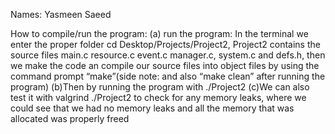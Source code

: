 Names: Yasmeen Saeed 

How to compile/run the program:
(a) run the program:
In the terminal we enter the proper folder cd Desktop/Projects/Project2, Project2 contains the source files main.c resource.c event.c manager.c, system.c and defs.h, then we make the code an compile our source files into object files by using the command prompt “make”(side note: and also “make clean” after running the program)
(b)Then by running the program with ./Project2
(c)We can also test it with valgrind ./Project2 to check for any memory leaks, where we could see that we had no memory leaks and all the memory that was allocated was properly freed
